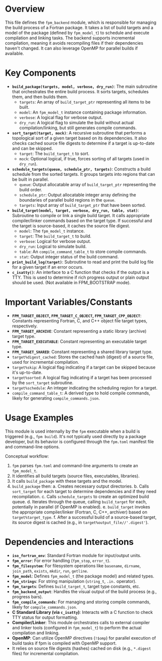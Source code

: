 # Overview
This file defines the `fpm_backend` module, which is responsible for managing the build process of a Fortran package. It takes a list of build targets and a model of the package (defined by `fpm_model_t`) to schedule and execute compilation and linking tasks. The backend supports incremental compilation, meaning it avoids recompiling files if their dependencies haven't changed. It can also leverage OpenMP for parallel builds if available.

# Key Components
- **`build_package(targets, model, verbose, dry_run)`**: The main subroutine that orchestrates the entire build process. It sorts targets, schedules them, and then builds them.
  - `targets`: An array of `build_target_ptr` representing all items to be built.
  - `model`: An `fpm_model_t` instance containing package information.
  - `verbose`: A logical flag for verbose output.
  - `dry_run`: A logical flag to simulate the build without actual compilation/linking, but still generates compile commands.
- **`sort_target(target, mock)`**: A recursive subroutine that performs a topological sort of a given target based on its dependencies. It also checks cached source file digests to determine if a target is up-to-date and can be skipped.
  - `target`: The `build_target_t` to sort.
  - `mock`: Optional logical, if true, forces sorting of all targets (used in `dry_run`).
- **`schedule_targets(queue, schedule_ptr, targets)`**: Constructs a build schedule from the sorted targets. It groups targets into regions that can be built in parallel.
  - `queue`: Output allocatable array of `build_target_ptr` representing the build order.
  - `schedule_ptr`: Output allocatable integer array defining the boundaries of parallel build regions in the `queue`.
  - `targets`: Input array of `build_target_ptr` that have been sorted.
- **`build_target(model, target, verbose, dry_run, table, stat)`**: Subroutine to compile or link a single build target. It calls appropriate compiler/linker commands based on the target type. If successful and the target is source-based, it caches the source file digest.
  - `model`: The `fpm_model_t` instance.
  - `target`: The `build_target_t` to build.
  - `verbose`: Logical for verbose output.
  - `dry_run`: Logical to simulate build.
  - `table`: An `compile_command_table_t` to store compile commands.
  - `stat`: Output integer status of the build command.
- **`print_build_log(target)`**: Subroutine to read and print the build log file for a given target if an error occurs.
- **`c_isatty()`**: An interface to a C function that checks if the output is a TTY. This is used to determine if rich progress output or plain output should be used. (Not available in FPM_BOOTSTRAP mode).

# Important Variables/Constants
- **`FPM_TARGET_OBJECT`, `FPM_TARGET_C_OBJECT`, `FPM_TARGET_CPP_OBJECT`**: Constants representing Fortran, C, and C++ object file target types, respectively.
- **`FPM_TARGET_ARCHIVE`**: Constant representing a static library (archive) target type.
- **`FPM_TARGET_EXECUTABLE`**: Constant representing an executable target type.
- **`FPM_TARGET_SHARED`**: Constant representing a shared library target type.
- `target%digest_cached`: Stores the cached hash (digest) of a source file, used for incremental compilation.
- `target%skip`: A logical flag indicating if a target can be skipped because it's up-to-date.
- `target%sorted`: A logical flag indicating if a target has been processed by the `sort_target` subroutine.
- `target%schedule`: An integer indicating the scheduling region for a target.
- `compile_command_table_t`: A derived type to hold compile commands, likely for generating `compile_commands.json`.

# Usage Examples
This module is used internally by the `fpm` executable when a build is triggered (e.g., `fpm build`). It's not typically used directly by a package developer, but its behavior is configured through the `fpm.toml` manifest file and command-line options.

Conceptual workflow:
1. `fpm` parses `fpm.toml` and command-line arguments to create an `fpm_model_t`.
2. It identifies all build targets (source files, executables, libraries).
3. It calls `build_package` with these targets and the model.
4. `build_package` then:
    a. Creates necessary output directories.
    b. Calls `sort_target` for each target to determine dependencies and if they need recompilation.
    c. Calls `schedule_targets` to create an optimized build queue.
    d. Iterates through the queue, calling `build_target` for each, potentially in parallel (if OpenMP is enabled).
    e. `build_target` invokes the appropriate compiler/linker (Fortran, C, C++, archiver) based on `target%target_type`.
    f. After a successful build of a source-based target, its source digest is cached (e.g., in `target%output_file//'.digest'`).

# Dependencies and Interactions
- **`iso_fortran_env`**: Standard Fortran module for input/output units.
- **`fpm_error`**: For error handling (`fpm_stop`, `error_t`).
- **`fpm_filesystem`**: For filesystem operations like `basename`, `dirname`, `join_path`, `exists`, `mkdir`, `run`, `getline`.
- **`fpm_model`**: Defines `fpm_model_t` (the package model) and related types.
- **`fpm_strings`**: For string manipulation (`string_t`, `.in.` operator).
- **`fpm_targets`**: Defines `build_target_t`, target type constants, etc.
- **`fpm_backend_output`**: Handles the visual output of the build process (e.g., progress bars).
- **`fpm_compile_commands`**: For managing and storing compile commands, likely for `compile_commands.json`.
- **C Standard Library (via `c_isatty`)**: Interacts with a C function to check TTY status for output formatting.
- **Compiler/Linker**: This module orchestrates calls to external compiler and linker tools (configured in `fpm_model_t`) to perform the actual compilation and linking.
- **OpenMP**: Can utilize OpenMP directives (`!$omp`) for parallel execution of build tasks if fpm is compiled with OpenMP support.
- It relies on source file digests (hashes) cached on disk (e.g., `*.digest` files) for incremental compilation.
